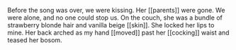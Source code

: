 Before the song was over, we were kissing. Her [[parents]] were gone. We were alone, and no one could stop us. On the couch, she was a bundle of strawberry blonde hair and vanilla beige [[skin]]. She locked her lips to mine. Her back arched as my hand [[moved]] past her [[cocking]] waist and teased her bosom.